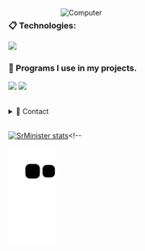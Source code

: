 

<img src="https://i2.wp.com/allhtaccess.info/wp-content/uploads/2018/03/programming.gif?fit=1281%2C716&ssl=1" min-width="200px" max-width="200px" width="400px" align="right" alt="Computer">

### :clipboard: Technologies:

<code><img height="30" src="https://img.shields.io/badge/Java-007396?style=for-the-badge&logo=java&logoColor=white"></code>

### 🚀 Programs I use in my projects.

<code><img height="30" src="https://img.shields.io/badge/IntelliJ-black?style=for-the-badge&logo=intellij-idea&logoColor=white"></code>
<code><img height="30" src="https://img.shields.io/badge/GitHub_Desktop-gray?style=for-the-badge&logo=github&logoColor=purple"></code>
    

<br/>
<details>
  <summary>💬 Contact</summary>
   </br> <img align="left" alt="Discord" target="_blank" width="20px" src="https://raw.githubusercontent.com/anuraghazra/anuraghazra/master/assets/discord-round.svg"/>
  <string>SrMinister_#2818</string>
  
   </br> <img align="left" alt="Twitter" target="_blank" width="20px" src="https://raw.githubusercontent.com/anuraghazra/anuraghazra/master/assets/twitter.svg"/>
  <string>@Kaiquy_Ricardo</string> </br>
</details> 
  
<br/>
   

[![SrMinister stats](https://github-readme-stats.vercel.app/api?username=SrMinister&layout=compact&theme=tokyonight&hide_title=true&show_icons=true&count_private=true)](https://github.com/SrMinister/)<!--

![Snake animation](https://github.com/rafaballerini/rafaballerini/blob/output/github-contribution-grid-snake.svg)
